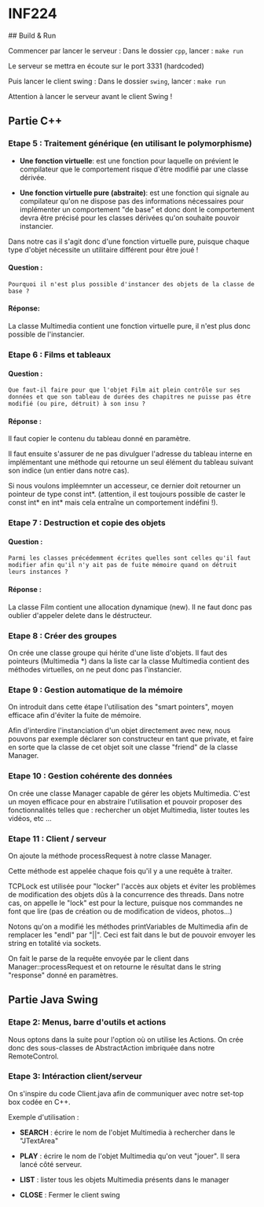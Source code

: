 # INF224

## Build & Run 

Commencer par lancer le serveur : 
Dans le dossier `cpp`, lancer : `make run`

Le serveur se mettra en écoute sur le port 3331 (hardcoded) 

Puis lancer le client swing : 
Dans le dossier `swing`, lancer : `make run`



Attention à lancer le serveur avant le client Swing ! 

## Partie C++

### Etape 5 : Traitement générique (en utilisant le polymorphisme) 

- **Une fonction virtuelle**:
	est une fonction pour laquelle on prévient le compilateur que le comportement 
risque d'être modifié par une classe dérivée.


- **Une fonction virtuelle pure (abstraite)**:
	est une fonction qui signale au compilateur qu'on ne dispose pas des informations 
nécessaires pour implémenter un comportement "de base" et donc dont le comportement 
devra être précisé pour les classes dérivées qu'on souhaite pouvoir instancier.


Dans notre cas il s'agit donc d'une fonction virtuelle pure, puisque chaque type d'objet 
nécessite un utilitaire différent pour être joué !

#### Question :
` Pourquoi il n'est plus possible d'instancer des objets de la classe de base ? `

#### Réponse:

La classe Multimedia contient une fonction virtuelle pure, il n'est plus donc possible de l'instancier.

### Etape 6 : Films et tableaux

#### Question :
` Que faut-il faire pour que l'objet Film ait plein contrôle sur ses données
et que son tableau de durées des chapitres ne puisse pas être modifié
(ou pire, détruit) à son insu ? `

#### Réponse :
Il faut copier le contenu du tableau donné en paramètre.

Il faut ensuite s'assurer de ne pas divulguer l'adresse du tableau interne 
en implémentant une méthode qui retourne un seul élément du tableau suivant 
son indice (un entier dans notre cas).

Si nous voulons impléemnter un accesseur, ce dernier doit retourner un pointeur de type const int*.
(attention, il est toujours possible de caster le const int* en int* mais cela entraîne un comportement indéfini !).



### Etape 7 : Destruction et copie des objets

#### Question :
` Parmi les classes précédemment écrites quelles sont celles qu'il faut modifier afin
qu'il n'y ait pas de fuite mémoire quand on détruit leurs instances ? `

#### Réponse :
La classe Film contient une allocation dynamique (new). Il ne faut donc pas oublier d'appeler delete dans le déstructeur.

### Etape 8 : Créer des groupes
On crée une classe groupe qui hérite d'une liste d'objets.
Il faut des pointeurs (Multimedia *) dans la liste car la classe Multimedia contient des méthodes virtuelles, on ne peut donc
pas l'instancier.

### Etape 9 : Gestion automatique de la mémoire
On introduit dans cette étape l'utilisation des "smart pointers", moyen efficace afin d'éviter la fuite de mémoire.

Afin d'interdire l'instanciation d'un objet directement avec new, nous pouvons par exemple déclarer
son constructeur en tant que private, et faire en sorte que la classe de cet objet soit une classe 
"friend" de la classe Manager.


### Etape 10 : Gestion cohérente des données
On crée une classe Manager capable de gérer les objets Multimedia. C'est un moyen efficace pour en abstraire l'utilisation et pouvoir
proposer des fonctionnalités telles que : rechercher un objet Multimedia, lister toutes les vidéos, etc ...



### Etape 11 : Client / serveur

On ajoute la méthode processRequest à notre classe Manager.

Cette méthode est appelée chaque fois qu'il y a une requête à traiter.

TCPLock est utilisée pour "locker" l'accès aux objets et éviter les problèmes de modification des objets
dûs à la concurrence des threads.
Dans notre cas, on appelle le "lock" est pour la lecture, puisque nos commandes ne font
que lire (pas de création ou de modification de videos, photos...)


Notons qu'on a modifié les méthodes printVariables de Multimedia afin de remplacer les "endl" par "||".
Ceci est fait dans le but de pouvoir envoyer les string en totalité via sockets.

On fait le parse de la requête envoyée par le client dans Manager::processRequest et on retourne le résultat dans le string "response"
donné en paramètres.

## Partie Java Swing


### Etape 2:  Menus, barre d'outils et actions
Nous optons dans la suite pour l'option où on utilise les Actions.
On crée donc des sous-classes de AbstractAction imbriquée dans notre RemoteControl.


### Etape 3: Intéraction client/serveur
On s'inspire du code Client.java afin de communiquer avec notre set-top box codée en C++.

Exemple d'utilisation :

- **SEARCH** :
        écrire le nom de l'objet Multimedia à rechercher dans le "JTextArea"

- **PLAY** :
        écrire le nom de l'objet Multimedia qu'on veut "jouer". Il sera lancé côté serveur.

- **LIST** :
        lister tous les objets Multimedia présents dans le manager

- **CLOSE** :
        Fermer le client swing
